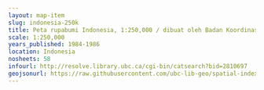 ```yaml
---
layout: map-item 
slug: indonesia-250k
title: Peta rupabumi Indonesia, 1:250,000 / dibuat oleh Badan Koordinasi Survey dan Pemetaan Nasional bekerjasama dengan Fakultas Geografi Universitas Gadjah Mada
scale: 1:250,000
years_published: 1984-1986
location: Indonesia
nosheets: 58
infourl: http://resolve.library.ubc.ca/cgi-bin/catsearch?bid=2810697
geojsonurl: https://raw.githubusercontent.com/ubc-lib-geo/spatial-indexes/master/indonesia_250k.geojson
---
```

